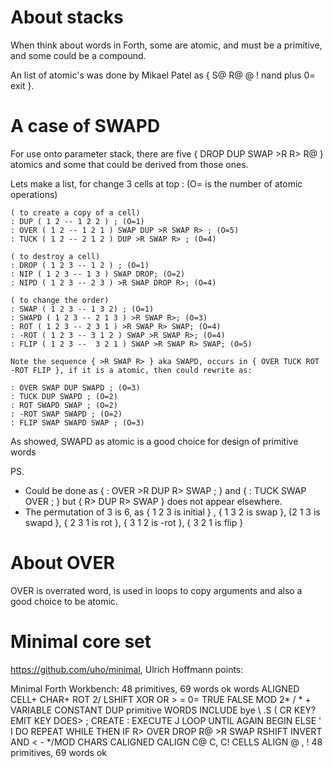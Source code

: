 # About stacks

When think about words in Forth, some are atomic, and must be a primitive, and some could be a compound. 

An list of atomic's was done by  Mikael Patel as { S@ R@  @ ! nand plus 0= exit }.


# A case of SWAPD

For use onto parameter stack, there are five { DROP DUP SWAP >R R> R@ } atomics and some that could be derived from those ones.

Lets make a list, for change 3 cells at top :
(O= is the number of atomic operations)
```
( to create a copy of a cell)
: DUP ( 1 2 -- 1 2 2 ) ; (O=1)
: OVER ( 1 2 -- 1 2 1 ) SWAP DUP >R SWAP R> ; (O=5)
: TUCK ( 1 2 -- 2 1 2 ) DUP >R SWAP R> ; (O=4)

( to destroy a cell)
: DROP ( 1 2 3 -- 1 2 ) ; (O=1)
: NIP ( 1 2 3 -- 1 3 ) SWAP DROP; (O=2)
: NIPD ( 1 2 3 -- 2 3 ) >R SWAP DROP R>; (O=4) 

( to change the order)
: SWAP ( 1 2 3 -- 1 3 2) ; (O=1)
: SWAPD ( 1 2 3 -- 2 1 3 ) >R SWAP R>; (O=3)
: ROT ( 1 2 3 -- 2 3 1 ) >R SWAP R> SWAP; (O=4)
: -ROT ( 1 2 3 -- 3 1 2 ) SWAP >R SWAP R>; (O=4)
: FLIP ( 1 2 3 --  3 2 1 ) SWAP >R SWAP R> SWAP; (O=5)

Note the sequence { >R SWAP R> } aka SWAPD, occurs in { OVER TUCK ROT -ROT FLIP }, if it is a atomic, then could rewrite as:

: OVER SWAP DUP SWAPD ; (O=3)
: TUCK DUP SWAPD ; (O=2)
: ROT SWAPD SWAP ; (O=2)
: -ROT SWAP SWAPD ; (O=2)
: FLIP SWAP SWAPD SWAP ; (O=3)

```
As showed, SWAPD as atomic is a good choice for design of primitive words


PS. 
- Could be done as { : OVER >R DUP R> SWAP ; } and { : TUCK SWAP OVER ; } but { R> DUP R> SWAP } does not appear elsewhere.
- The permutation of 3 is 6, as { 1 2 3 is initial } , { 1 3 2 is swap }, (2 1 3 is swapd }, { 2 3 1 is rot }, { 3 1 2 is -rot }, { 3 2 1 is flip }

# About OVER

OVER is overrated word, is used in loops to copy arguments and also a good choice to be atomic.


# Minimal core set

https://github.com/uho/minimal, Ulrich Hoffmann points:

Minimal Forth Workbench: 48 primitives, 69 words
 ok
words ALIGNED CELL+ CHAR+ ROT 2/ LSHIFT XOR OR > = 0= TRUE FALSE MOD 2* / * + VARIABLE 
CONSTANT DUP primitive WORDS INCLUDE bye \ .S ( CR KEY? EMIT KEY DOES> ; CREATE : 
EXECUTE J LOOP UNTIL AGAIN BEGIN ELSE ' I DO REPEAT WHILE THEN IF R> OVER DROP R@ >R 
SWAP RSHIFT INVERT AND < - */MOD CHARS CALIGNED CALIGN C@ C, C! CELLS ALIGN @ , ! 
48 primitives, 69 words ok
